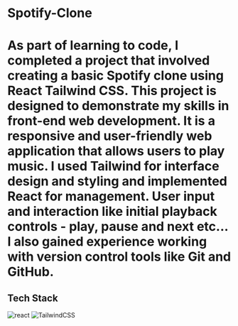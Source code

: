 <h1> Spotify-Clone <h1>
As part of learning to code, I completed a project that involved creating a basic Spotify clone using React Tailwind CSS. This project is designed to demonstrate my skills in front-end web development. It is a responsive and user-friendly web application that allows users to play music. I used Tailwind for interface design and styling and implemented React for management. User input and interaction like initial playback controls - play, pause and next etc... I also gained experience working with version control tools like Git and GitHub.


<h2>Tech Stack</h2>
<span>
<img alt="react" src="https://img.shields.io/badge/react-%2320232a.svg?style=for-the-badge&logo=react&logoColor=%2361DAFB" /> 
<img alt="TailwindCSS" src="https://img.shields.io/badge/tailwindcss-%2338B2AC.svg?style=for-the-badge&logo=tailwind-css&logoColor=white" /> 
</span>
